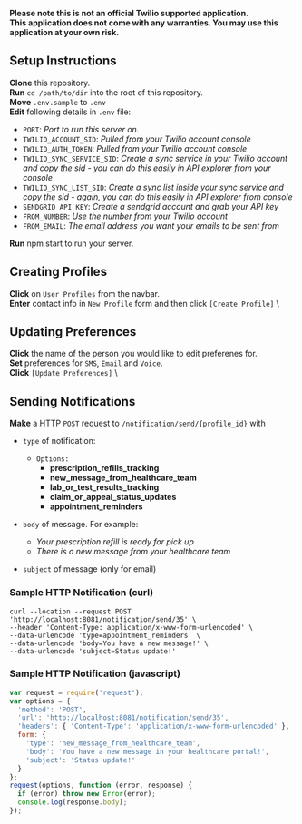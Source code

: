 **Please note this is not an official Twilio supported application.** \
**This application does not come with any warranties. You may use this application at your own risk.** 

## Setup Instructions
**Clone** this repository. \
**Run** `cd /path/to/dir` into the root of this repository. \
**Move** `.env.sample` to `.env` \
**Edit** following details in `.env` file:

 - `PORT`: *Port to run this server on.*
 - `TWILIO_ACCOUNT_SID`: *Pulled from your Twilio account console*
 - `TWILIO_AUTH_TOKEN`: *Pulled from your Twilio account console*
 - `TWILIO_SYNC_SERVICE_SID`: *Create a sync service in your Twilio account and copy the sid - you can do this easily in API explorer from your console*
 - `TWILIO_SYNC_LIST_SID`: *Create a sync list inside your sync service and copy the sid - again, you can do this easily in API explorer from console*
 - `SENDGRID_API_KEY`: *Create a sendgrid account and grab your API key*
 - `FROM_NUMBER`: *Use the number from your Twilio account*
 - `FROM_EMAIL`: *The email address you want your emails to be sent from*

**Run** npm start to run your server.

## Creating Profiles
**Click** on `User Profiles` from the navbar. \
**Enter** contact info in `New Profile` form and then click `[Create Profile]` \

## Updating Preferences
**Click** the name of the person you would like to edit preferenes for. \
**Set** preferences for `SMS`, `Email` and `Voice`. \
**Click** `[Update Preferences]`  \

## Sending Notifications
**Make** a HTTP `POST` request to `/notification/send/{profile_id}` with
- `type` of notification:
    - `Options:` 
        - **prescription_refills_tracking**
        - **new_message_from_healthcare_team**
        - **lab_or_test_results_tracking**
        - **claim_or_appeal_status_updates**
        - **appointment_reminders**
- `body` of message. For example:
    - *Your prescription refill is ready for pick up*
    - *There is a new message from your healthcare team*

- `subject` of message (only for email)

### Sample HTTP Notification (curl)
    curl --location --request POST 'http://localhost:8081/notification/send/35' \
    --header 'Content-Type: application/x-www-form-urlencoded' \
    --data-urlencode 'type=appointment_reminders' \
    --data-urlencode 'body=You have a new message!' \
    --data-urlencode 'subject=Status update!'


### Sample HTTP Notification (javascript)
```javascript
var request = require('request');
var options = {
  'method': 'POST',
  'url': 'http://localhost:8081/notification/send/35',
  'headers': { 'Content-Type': 'application/x-www-form-urlencoded' },
  form: {
    'type': 'new_message_from_healthcare_team',
    'body': 'You have a new message in your healthcare portal!',
    'subject': 'Status update!'
  }
};
request(options, function (error, response) {
  if (error) throw new Error(error);
  console.log(response.body);
});
```

